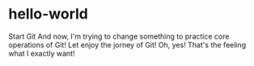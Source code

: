 # hello-world
Start Git
And now, I'm trying to change something to practice core operations of Git! Let enjoy the jorney of Git! Oh, yes! That's the feeling what I exactly want!



